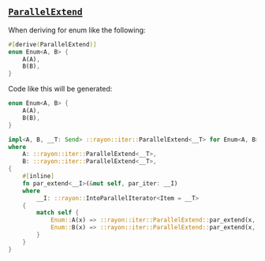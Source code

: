 ## [`ParallelExtend`](https://docs.rs/rayon/1/rayon/iter/trait.ParallelExtend.html)

When deriving for enum like the following:

```rust
#[derive(ParallelExtend)]
enum Enum<A, B> {
    A(A),
    B(B),
}
```

Code like this will be generated:

```rust
enum Enum<A, B> {
    A(A),
    B(B),
}

impl<A, B, __T: Send> ::rayon::iter::ParallelExtend<__T> for Enum<A, B>
where
    A: ::rayon::iter::ParallelExtend<__T>,
    B: ::rayon::iter::ParallelExtend<__T>,
{
    #[inline]
    fn par_extend<__I>(&mut self, par_iter: __I)
    where
        __I: ::rayon::IntoParallelIterator<Item = __T>
    {
        match self {
            Enum::A(x) => ::rayon::iter::ParallelExtend::par_extend(x, par_iter),
            Enum::B(x) => ::rayon::iter::ParallelExtend::par_extend(x, par_iter),
        }
    }
}
```
